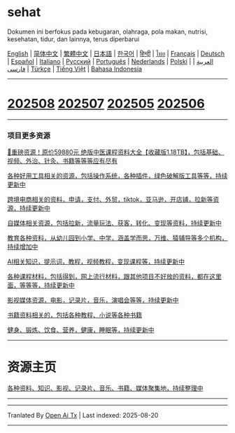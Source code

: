 # sehat
Dokumen ini berfokus pada kebugaran, olahraga, pola makan, nutrisi, kesehatan, tidur, dan lainnya, terus diperbarui

[English](https://openaitx.github.io/view.html?user=mswnlz&project=healthy&lang=en) | [简体中文](https://openaitx.github.io/view.html?user=mswnlz&project=healthy&lang=zh-CN) | [繁體中文](https://openaitx.github.io/view.html?user=mswnlz&project=healthy&lang=zh-TW) | [日本語](https://openaitx.github.io/view.html?user=mswnlz&project=healthy&lang=ja) | [한국어](https://openaitx.github.io/view.html?user=mswnlz&project=healthy&lang=ko) | [हिन्दी](https://openaitx.github.io/view.html?user=mswnlz&project=healthy&lang=hi) | [ไทย](https://openaitx.github.io/view.html?user=mswnlz&project=healthy&lang=th) | [Français](https://openaitx.github.io/view.html?user=mswnlz&project=healthy&lang=fr) | [Deutsch](https://openaitx.github.io/view.html?user=mswnlz&project=healthy&lang=de) | [Español](https://openaitx.github.io/view.html?user=mswnlz&project=healthy&lang=es) | [Italiano](https://openaitx.github.io/view.html?user=mswnlz&project=healthy&lang=it) | [Русский](https://openaitx.github.io/view.html?user=mswnlz&project=healthy&lang=ru) | [Português](https://openaitx.github.io/view.html?user=mswnlz&project=healthy&lang=pt) | [Nederlands](https://openaitx.github.io/view.html?user=mswnlz&project=healthy&lang=nl) | [Polski](https://openaitx.github.io/view.html?user=mswnlz&project=healthy&lang=pl) | [العربية](https://openaitx.github.io/view.html?user=mswnlz&project=healthy&lang=ar) | [فارسی](https://openaitx.github.io/view.html?user=mswnlz&project=healthy&lang=fa) | [Türkçe](https://openaitx.github.io/view.html?user=mswnlz&project=healthy&lang=tr) | [Tiếng Việt](https://openaitx.github.io/view.html?user=mswnlz&project=healthy&lang=vi) | [Bahasa Indonesia](https://openaitx.github.io/view.html?user=mswnlz&project=healthy&lang=id)


--------------
# [202508](https://raw.githubusercontent.com/mswnlz/healthy/main/202508.md) [202507](https://raw.githubusercontent.com/mswnlz/healthy/main/202507.md) [202505](https://raw.githubusercontent.com/mswnlz/healthy/main/202505.md) [202506](https://raw.githubusercontent.com/mswnlz/healthy/main/202506.md)

---------------
### 项目更多资源

[🎁重磅资源！原价59880元 绝版中医课程资料大全【收藏版1.18TB】，包括基础、视频、外治、针灸、书籍等等等应有尽有](https://github.com/mswnlz/chinese-traditional)

[各种好用工具相关的资源，包括操作系统，各种插件，绿色破解版工具等等，持续更新中](https://github.com/mswnlz/tools)


[跨境电商相关的资料，申请，支付、外贸，tiktok，亚马逊，开店铺，拉新等资源，持续更新中](https://github.com/mswnlz/cross-border)

[自媒体相关资源，包括拉新，流量玩法、获客，转化、变现等资料，持续更新中](https://github.com/mswnlz/self-media)

[ 教育各种资料，从幼儿园到小学、中学，涵盖学而思，万维、猿辅导等多个机构，持续增加中](https://github.com/mswnlz/edu-knowlege)

[AI相关知识，提示词，教程，视频教程，变现课程等，持续更新中](https://github.com/mswnlz/AIknowledge)

[各种课程材料，包括得到，网上流行材料，跟其他项目不好放的资料，都在这里面，等等等，持续更新中](https://github.com/mswnlz/curriculum)

[影视媒体资源，电影，记录片，音乐，演唱会等等，持续更新中](https://github.com/mswnlz/movies)

[书籍资料相关的，包括各种教程、小说等各种书籍](https://github.com/mswnlz/book)

[健身、锻炼、饮食、营养，健康，睡眠等，持续更新中](https://github.com/mswnlz/healthy)


---------------
# 资源主页
[各种资料、知识、影视、记录片、音乐、书籍、媒体聚集地，持续整理中](https://github.com/mswnlz)

---------------


---

Tranlated By [Open Ai Tx](https://github.com/OpenAiTx/OpenAiTx) | Last indexed: 2025-08-20

---